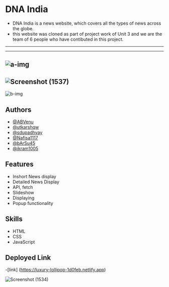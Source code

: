 
# DNA India 





- DNA India is a news website, which covers all the types of news across the globe.
- this website was cloned as part of project work of Unit 3 and we are the team of 6 people who have contibuted in this project.
------------------------------------------

-----------------------------------------------
![a-img](https://user-images.githubusercontent.com/103953608/189704552-76864fd0-ba21-4def-bb5d-50f5ad2d4eb7.png)
----------------------------------------------------
![Screenshot (1537)](https://user-images.githubusercontent.com/101376775/191075585-f267cc69-f128-4793-92e8-0118a3d74111.png)
---------------------------------


![b-img](https://user-images.githubusercontent.com/103953608/189704482-211aa31a-274a-4ab8-b690-7dba08835839.png)

## Authors
- [@ABVenu](https://github.com/ABVenu)
- [@utkarshqw](https://github.com/utkarshqw)
- [@sdupadhyay](https://github.com/sdupadhyay)
- [@Nafisa1117](https://github.com/Nafisa1117)
- [@bArSu45](https://github.com/bArSu45)
- [@ikram1005](https://github.com/ikram1005)

## Features
- Inshort News display
- Detailed News Display
- API, fetch
- Slideshow
- Displaying 
- Popup functionality


## Skills
- HTML
- CSS
- JavaScript

## Deployed Link
-[link] (https://luxury-lollipop-1d0feb.netlify.app)


![Screenshot (1534)](https://user-images.githubusercontent.com/101376775/191074914-28a3c28d-2f26-4307-bb0b-67537a3ba711.png)




















